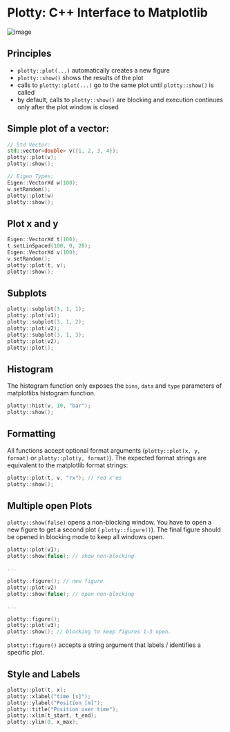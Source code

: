 # Plotty: C++ Interface to Matplotlib
![image](https://cloud.githubusercontent.com/assets/5616392/23658485/10cd0098-0343-11e7-95b5-46d899d6d70e.png)

## Principles

- `plotty::plot(...)` automatically creates a new figure
- `plotty::show()` shows the results of the plot
- calls to `plotty::plot(...)` go to the same plot until `plotty::show()` is called
- by default, calls to `plotty::show()` are blocking and execution continues only after the plot window is closed

## Simple plot of a vector:
```c++
// Std Vector:
std::vector<double> v({1, 2, 3, 4});
plotty::plot(v);
plotty::show();

// Eigen Types:
Eigen::VectorXd w(100);
w.setRandom();
plotty::plot(w)
plotty::show();
```

## Plot x and y
```c++
Eigen::VectorXd t(100);
t.setLinSpaced(100, 0, 20);
Eigen::VectorXd v(100);
v.setRandom();
plotty::plot(t, v);
plotty::show();
```

## Subplots
```c++
plotty::subplot(3, 1, 1);
plotty::plot(v1);
plotty::subplot(3, 1, 2);
plotty::plot(v2);
plotty::subplot(3, 1, 3);
plotty::plot(v2);
plotty::plot();
```

## Histogram

The histogram function only exposes the `bins`, `data` and `type` parameters of matplotlibs histogram function.
```c++
plotty::hist(v, 10, "bar");
plotty::show();
```

## Formatting

All functions accept optional format arguments (`plotty::plot(x, y, format)` or `plotty::plot(y, format)`). The
expected format strings are equivalent to the matplotlib format strings:
```c++
plotty::plot(t, v, "rx"); // red x'es
plotty::show();
```

## Multiple open Plots

`plotty::show(false)` opens a non-blocking window. You have to open a new figure to get a second plot ( `plotty::figure()`).
The final figure should be opened in blocking mode to keep all windows open.

```c++
plotty::plot(v1);
plotty::show(false); // show non-blocking

...

plotty::figure(); // new figure
plotty::plot(v2)
plotty::show(false); // open non-blocking

...

plotty::figure();
plotty::plot(v3);
plotty::show(); // blocking to keep figures 1-3 open.


```

`plotty::figure()` accepts a string argument that labels / identifies a specific plot. 

## Style and Labels

```c++
plotty::plot(t, x);
plotty::xlabel("time [s]");
plotty::ylabel("Position [m]");
plotty::title("Position over time");
plotty::xlim(t_start, t_end);
plotty::ylim(0, x_max);
```
